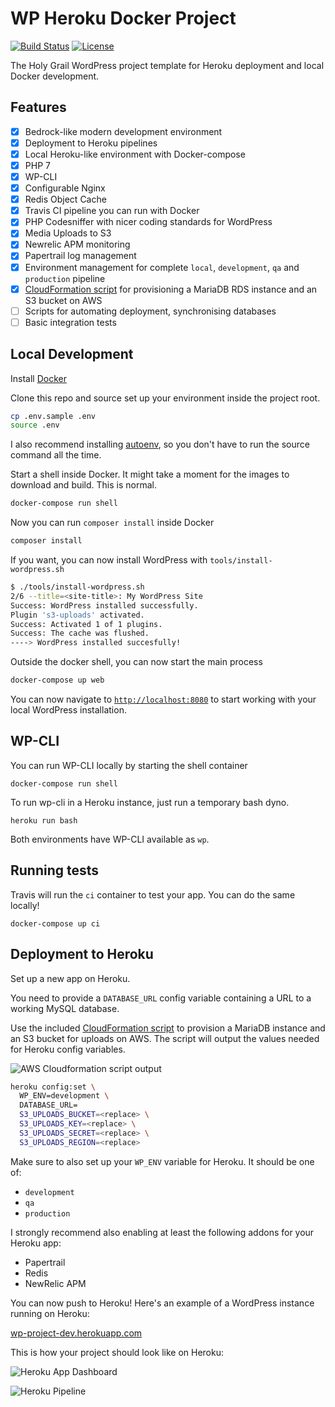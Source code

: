 # WP Heroku Docker Project
[![Build Status](https://travis-ci.org/anttiviljami/wordpress-heroku-docker-project.svg?branch=master)](https://travis-ci.org/anttiviljami/wordpress-heroku-docker-project) [![License](http://img.shields.io/:license-gpl3-blue.svg)](http://www.gnu.org/licenses/gpl-3.0.html)

The Holy Grail WordPress project template for Heroku deployment and local Docker development.

## Features

- [x] Bedrock-like modern development environment
- [x] Deployment to Heroku pipelines
- [x] Local Heroku-like environment with Docker-compose
- [x] PHP 7
- [x] WP-CLI
- [x] Configurable Nginx
- [x] Redis Object Cache
- [x] Travis CI pipeline you can run with Docker
- [x] PHP Codesniffer with nicer coding standards for WordPress
- [x] Media Uploads to S3
- [x] Newrelic APM monitoring
- [x] Papertrail log management
- [x] Environment management for complete `local`, `development`, `qa` and `production` pipeline
- [x] [CloudFormation script](https://github.com/anttiviljami/wordpress-heroku-docker-project/blob/master/tools/cloudformation.json)
for provisioning a MariaDB RDS instance and an S3 bucket on AWS
- [ ] Scripts for automating deployment, synchronising databases
- [ ] Basic integration tests

## Local Development

Install [Docker](https://www.docker.com/)

Clone this repo and source set up your environment inside the project root.

```bash
cp .env.sample .env
source .env
```

I also recommend installing [autoenv](https://github.com/kennethreitz/autoenv),
so you don't have to run the source command all the time.

Start a shell inside Docker. It might take a moment for the images to download
and build. This is normal.

```bash
docker-compose run shell
```

Now you can run `composer install` inside Docker

```bash
composer install
```

If you want, you can now install WordPress with `tools/install-wordpress.sh`
```bash
$ ./tools/install-wordpress.sh
2/6 --title=<site-title>: My WordPress Site
Success: WordPress installed successfully.
Plugin 's3-uploads' activated.
Success: Activated 1 of 1 plugins.
Success: The cache was flushed.
----> WordPress installed succesfully!
```

Outside the docker shell, you can now start the main process

```bash
docker-compose up web
```

You can now navigate to [`http://localhost:8080`](http://localhost:8080) to
start working with your local WordPress installation.

## WP-CLI

You can run WP-CLI locally by starting the shell container

```
docker-compose run shell
```

To run wp-cli in a Heroku instance, just run a temporary bash dyno.

```
heroku run bash
```

Both environments have WP-CLI available as `wp`.

## Running tests

Travis will run the `ci` container to test your app. You can do the same
locally!

```
docker-compose up ci
```

## Deployment to Heroku

Set up a new app on Heroku.

You need to provide a `DATABASE_URL` config variable containing a URL to a
working MySQL database.

Use the included
[CloudFormation script](https://github.com/anttiviljami/wordpress-heroku-docker-project/blob/master/tools/mariadb-cloudformation.json)
to provision a MariaDB instance and an S3 bucket for uploads on AWS. The script
will output the values needed for Heroku config variables.

![AWS Cloudformation script output](https://cloud.githubusercontent.com/assets/6105650/26060801/cef914ae-398e-11e7-85d0-c916e88bee37.png)

```bash
heroku config:set \
  WP_ENV=development \
  DATABASE_URL=
  S3_UPLOADS_BUCKET=<replace> \
  S3_UPLOADS_KEY=<replace> \
  S3_UPLOADS_SECRET=<replace> \
  S3_UPLOADS_REGION=<replace>
```

Make sure to also set up your `WP_ENV` variable for Heroku. It should be one of:

- `development`
- `qa`
- `production`


I strongly recommend also enabling at least the following addons for your
Heroku app:

- Papertrail
- Redis
- NewRelic APM

You can now push to Heroku! Here's an example of a WordPress instance running
on Heroku:

[wp-project-dev.herokuapp.com](https://wp-project-dev.herokuapp.com/)

This is how your project should look like on Heroku:

![Heroku App Dashboard](https://cloud.githubusercontent.com/assets/6105650/26044996/9fbb346c-3950-11e7-82cc-2524215a3d8a.png)

![Heroku Pipeline](https://cloud.githubusercontent.com/assets/6105650/26045817/91526a9a-3954-11e7-8756-ba7cf5a5405c.png)
